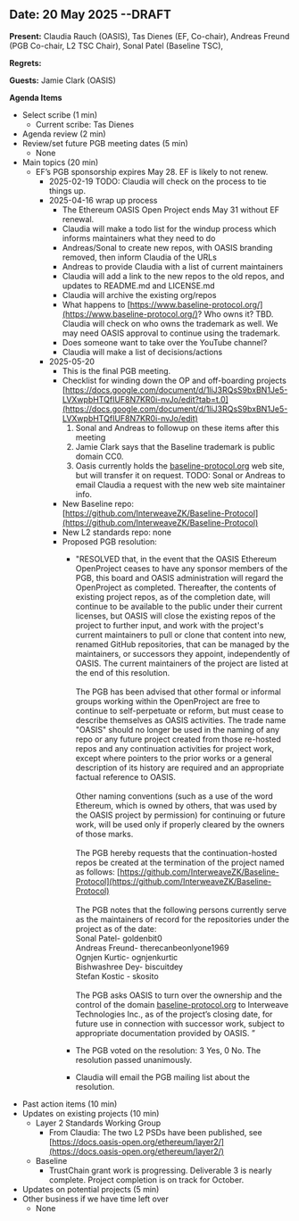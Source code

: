## Date: 20 May 2025  --DRAFT

**Present:**  Claudia Rauch (OASIS),  Tas Dienes (EF, Co-chair),  Andreas Freund (PGB Co-chair, L2 TSC Chair), Sonal Patel (Baseline TSC), 

**Regrets:** 

**Guests:** Jamie Clark (OASIS) 

**Agenda Items**
* Select scribe (1 min)
    * Current scribe: Tas Dienes
* Agenda review (2 min)
* Review/set future PGB meeting dates (5 min)
    * None
* Main topics (20 min) 
    * EF’s PGB sponsorship expires May 28. EF is likely to not renew. 
        * 2025-02-19 TODO: Claudia will check on the process to tie things up. 
        * 2025-04-16 wrap up process
            * The Ethereum OASIS Open Project ends May 31 without EF renewal.
            * Claudia will make a todo list for the windup process which informs maintainers what they need to do
            * Andreas/Sonal to create new repos, with OASIS branding removed, then inform Claudia of the URLs
            * Andreas to provide Claudia with a list of current maintainers
            * Claudia will add a link to the new repos to the old repos, and updates to README.md and LICENSE.md
            * Claudia will archive the existing org/repos
            * What happens to [https://www.baseline-protocol.org/](https://www.baseline-protocol.org/)? Who owns it? TBD. Claudia will check on who owns the trademark as well. We may need OASIS approval to continue using the trademark.
            * Does someone want to take over the YouTube channel?
            * Claudia will make a list of decisions/actions 
        * 2025-05-20 
            * This is the final PGB meeting.
            * Checklist for winding down the OP and off-boarding projects [https://docs.google.com/document/d/1liJ3RQsS9bxBN1Je5-LVXwpbHTQfIUF8N7KR0i-nvJo/edit?tab=t.0](https://docs.google.com/document/d/1liJ3RQsS9bxBN1Je5-LVXwpbHTQfIUF8N7KR0i-nvJo/edit) 
                1. Sonal and Andreas to followup on these items after this meeting 
                2. Jamie Clark says that the Baseline trademark is public domain CC0.
                3. Oasis currently holds the [baseline-protocol.org](https://docs.baseline-protocol.org/) web site, but will transfer it on request.  TODO: Sonal or Andreas to email Claudia a request with the new web site maintainer info. 
            * New Baseline repo: [https://github.com/InterweaveZK/Baseline-Protocol](https://github.com/InterweaveZK/Baseline-Protocol)
            * New L2 standards repo: none
            * Proposed PGB resolution:
                * "RESOLVED that, in the event that the OASIS Ethereum OpenProject ceases to have any sponsor members of the PGB, this board and OASIS administration will regard the OpenProject as completed. Thereafter, the contents of existing project repos, as of the completion date, will continue to be available to the public under their current licenses, but OASIS will close the existing repos of the project to further input, and work with the project's current maintainers to pull or clone that content into new, renamed GitHub repositories, that can be managed by the maintainers, or successors they appoint, independently of OASIS. The current maintainers of the project are listed at the end of this resolution. \
 \
The PGB has been advised that other formal or informal groups working within the OpenProject are free to continue to self-perpetuate or reform, but must cease to describe themselves as OASIS activities. The trade name "OASIS" should no longer be used in the naming of any repo or any future project created from those re-hosted repos and any continuation activities for project work, except where pointers to the prior works or a general description of its history are required and an appropriate factual reference to OASIS. \
 \
Other naming conventions (such as a use of the word Ethereum, which is owned by others, that was used by the OASIS project by permission) for continuing or future work, will be used only if properly cleared by the owners of those marks. \
 \
The PGB hereby requests that the continuation-hosted repos be created at the termination of the project named as follows: [https://github.com/InterweaveZK/Baseline-Protocol](https://github.com/InterweaveZK/Baseline-Protocol)  \
 \
The PGB notes that the following persons currently serve as the maintainers of record for the repositories under the project as of the date: \
Sonal Patel- goldenbit0  \
Andreas Freund- therecanbeonlyone1969 \
Ognjen Kurtic- ognjenkurtic \
Bishwashree Dey- biscuitdey \
Stefan Kostic - skosito\
\
The PGB asks OASIS to turn over the ownership and the control of the domain [baseline-protocol.org](baseline-protocol.org) to Interweave Technologies Inc., as of the project’s closing date, for future use in connection with successor work, subject to appropriate documentation provided by OASIS. ”

                * The PGB voted on the resolution: 3 Yes, 0 No.  The resolution passed unanimously.
                * Claudia will email the PGB mailing list about the resolution.
* Past action items (10 min)
* Updates on existing projects (10 min)
    * Layer 2 Standards Working Group 
        * From Claudia: The two L2 PSDs have been published, see [https://docs.oasis-open.org/ethereum/layer2/](https://docs.oasis-open.org/ethereum/layer2/)
    * Baseline 
        * TrustChain grant work is progressing. Deliverable 3 is nearly complete.  Project completion is on track for October.
* Updates on potential projects (5 min) 
* Other business if we have time left over
    * None
